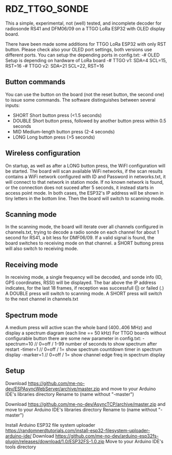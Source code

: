 RDZ_TTGO_SONDE
==============

This a simple, experimental, not (well) tested, and incomplete decoder for
radiosonde RS41 and DFM06/09 on a TTGO LoRa ESP32 with OLED display board.

There have been made some additions for TTGO LoRa ESP32 with only RST button.
Please check also your OLED port settings, both versions use different ports.
You can setup the depending ports in config.txt:
-# OLED Setup is depending on hardware of LoRa board
-# TTGO v1:  SDA=4  SCL=15, RST=16 
-# TTGO v2:  SDA=21 SCL=22, RST=16

## Button commands
You can use the button on the board (not the reset button, the second one) to
issue some commands. The software distinguishes between several inputs:

- SHORT	Short button press (<1.5 seconds)
- DOUBLE  Short button press, followed by another button press within 0.5 seconds
- MID	Medium-length button press (2-4 seconds)
- LONG	Long button press (>5 seconds)

## Wireless configuration

On startup, as well as after a LONG button press, the WiFI configuration will
be started.  The board will scan available WiFi networks, if the scan results
contains a WiFi network configured with ID and Password in networks.txt, it
will connect to that network in station mode. If no known network is found, or
the connection does not suceed after 5 seconds, it instead starts in access point
mode. In both cases, the ESP32's IP address will be shown in tiny letters in the
bottom line. Then the board will switch to scanning mode.

## Scanning mode

In the scanning mode, the board will iterate over all channels configured in
channels.txt, trying to decode a radio sonde on each channel for about 1 second
for RS41, a bit less for DMF06/09. If a valid signal is found, the board switches
to receiving mode on that channel.  a SHORT buttong press will also switch to
receiving mode.

## Receiving mode

In receiving mode, a single frequency will be decoded, and sonde info (ID, GPS
coordinates, RSSI) will be displayed. The bar above the IP address indicates,
for the last 18 frames, if reception was successfull (|) or failed (.) 
A DOUBLE press will switch to scanning mode.
A SHORT press will switch to the next channel in channels.txt

## Spectrum mode

A medium press will active scan the whole band (400..406 MHz) and display a
spectrum diagram (each line == 50 kHz)
For TTGO boards without configurable button there are some new parameter in config.txt:
-spectrum=10       // 0=off / 1-99 number of seconds to show spectrum after restart
-timer=1           // 0=off / 1= show spectrum countdown timer in spectrum display
-marker=1          // 0=off / 1= show channel edge freq in spectrum display

## Setup

Download https://github.com/me-no-dev/ESPAsyncWebServer/archive/master.zip
and move to your Arduino IDE's libraries directory
Rename to (name without "-master")

Download https://github.com/me-no-dev/AsyncTCP/archive/master.zip
and move to your Arduino IDE's libraries directory
Rename to (name without "-master")

Install Arduino ESP32 file system uploader
https://randomnerdtutorials.com/install-esp32-filesystem-uploader-arduino-ide/
Download https://github.com/me-no-dev/arduino-esp32fs-plugin/releases/download/1.0/ESP32FS-1.0.zip
Move to your Arduino IDE's tools directory


